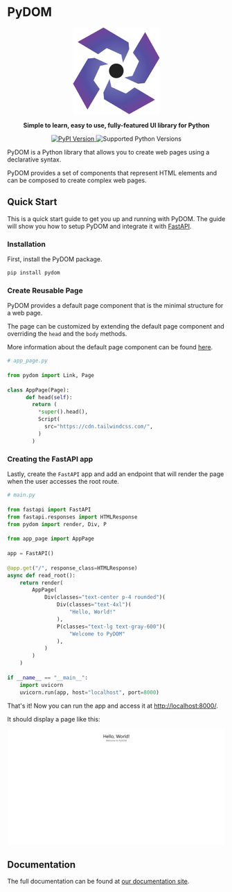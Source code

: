 # PyDOM

<p align="center">
  <img src="https://raw.githubusercontent.com/xpodev/pydom/refs/heads/main/docs/_static/images/logo.svg" alt="pydom-logo" width="200">
</p>

<p align="center">
  <strong>Simple to learn, easy to use, fully-featured UI library for Python</strong>
</p>

<p align="center">
  <a href="https://pypi.org/project/pydom/">
    <img src="https://img.shields.io/pypi/v/pydom.svg?color=32bc31" alt="PyPI Version">
  </a>
  <img src="https://img.shields.io/pypi/pyversions/pydom.svg?color=32bc31" alt="Supported Python Versions">
</p>

PyDOM is a Python library that allows you to create web pages using a declarative syntax.

PyDOM provides a set of components that represent HTML elements and can be composed to create complex web pages.

## Quick Start

This is a quick start guide to get you up and running with PyDOM. The guide will show you how to setup PyDOM and integrate it with [FastAPI](https://fastapi.tiangolo.com/).

### Installation

First, install the PyDOM package.

```bash
pip install pydom
```

### Create Reusable Page

PyDOM provides a default page component that is the minimal structure for a web page.

The page can be customized by extending the default page component and overriding the `head` and the `body` methods.

More information about the default page component can be found [here](#page).

```python
# app_page.py

from pydom import Link, Page

class AppPage(Page):
      def head(self):
        return (
          *super().head(),
          Script(
            src="https://cdn.tailwindcss.com/",
          )
        )
```

### Creating the FastAPI app

Lastly, create the `FastAPI` app and add an endpoint that will render the page when the user accesses the root route.

```python
# main.py

from fastapi import FastAPI
from fastapi.responses import HTMLResponse
from pydom import render, Div, P

from app_page import AppPage

app = FastAPI()

@app.get("/", response_class=HTMLResponse)
async def read_root():
    return render(
        AppPage(
            Div(classes="text-center p-4 rounded")(
                Div(classes="text-4xl")(
                    "Hello, World!"
                ),
                P(classes="text-lg text-gray-600")(
                    "Welcome to PyDOM"
                ),
            )
        )
    )

if __name__ == "__main__":
    import uvicorn
    uvicorn.run(app, host="localhost", port=8000)
```

That's it! Now you can run the app and access it at [http://localhost:8000/](http://localhost:8000/).

It should display a page like this:

<p align="center">
  <img src="https://raw.githubusercontent.com/xpodev/pydom/refs/heads/main/docs/_static/images/quick-start.jpeg" alt="Quick Start">
</p>

## Documentation

The full documentation can be found at [our documentation site](https://pydom.dev/).
